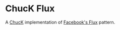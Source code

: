 # ChucK Flux #
A [ChucK](http://chuck.cs.princeton.edu/) implementation of [Facebook's Flux](https://facebook.github.io/flux/) pattern.
